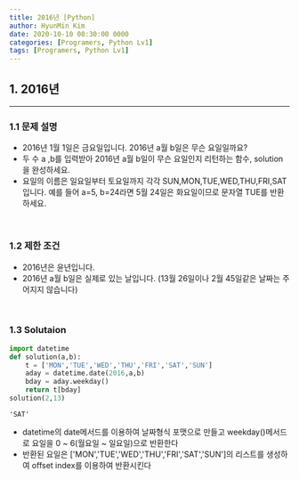 ```yaml
---
title: 2016년 [Python]
author: HyunMin Kim
date: 2020-10-10 00:30:00 0000
categories: [Programers, Python Lv1]
tags: [Programers, Python Lv1]
---
```


## 1. 2016년
---
### 1.1 문제 설명
- 2016년 1월 1일은 금요일입니다. 2016년 a월 b일은 무슨 요일일까요? 
- 두 수 a ,b를 입력받아 2016년 a월 b일이 무슨 요일인지 리턴하는 함수, solution을 완성하세요. 
- 요일의 이름은 일요일부터 토요일까지 각각 SUN,MON,TUE,WED,THU,FRI,SAT입니다. 예를 들어 a=5, b=24라면 5월 24일은 화요일이므로 문자열 TUE를 반환하세요.

<br>

### 1.2 제한 조건
- 2016년은 윤년입니다.
- 2016년 a월 b일은 실제로 있는 날입니다. (13월 26일이나 2월 45일같은 날짜는 주어지지 않습니다)

<br>

### 1.3 Solutaion

```python
import datetime
def solution(a,b):
    t = ['MON','TUE','WED','THU','FRI','SAT','SUN']
    aday = datetime.date(2016,a,b)
    bday = aday.weekday()
    return t[bday]
solution(2,13)
```
    'SAT'

- datetime의 date메서드를 이용하여 날짜형식 포맷으로 만들고 weekday()메서드로 요일을 0 ~ 6(월요일 ~ 일요일)으로 반환한다
- 반환된 요일은 ['MON','TUE','WED','THU','FRI','SAT','SUN']의 리스트를 생성하여 offset index를 이용하여 반환시킨다